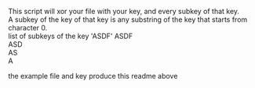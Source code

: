 This script will xor your file with your key, and every subkey of that key.  
A subkey of the key of that key is any substring of the key that starts from character 0.  
list of subkeys of the key 'ASDF' 
ASDF  
ASD  
AS  
A  
  
the example file and key produce this readme above
